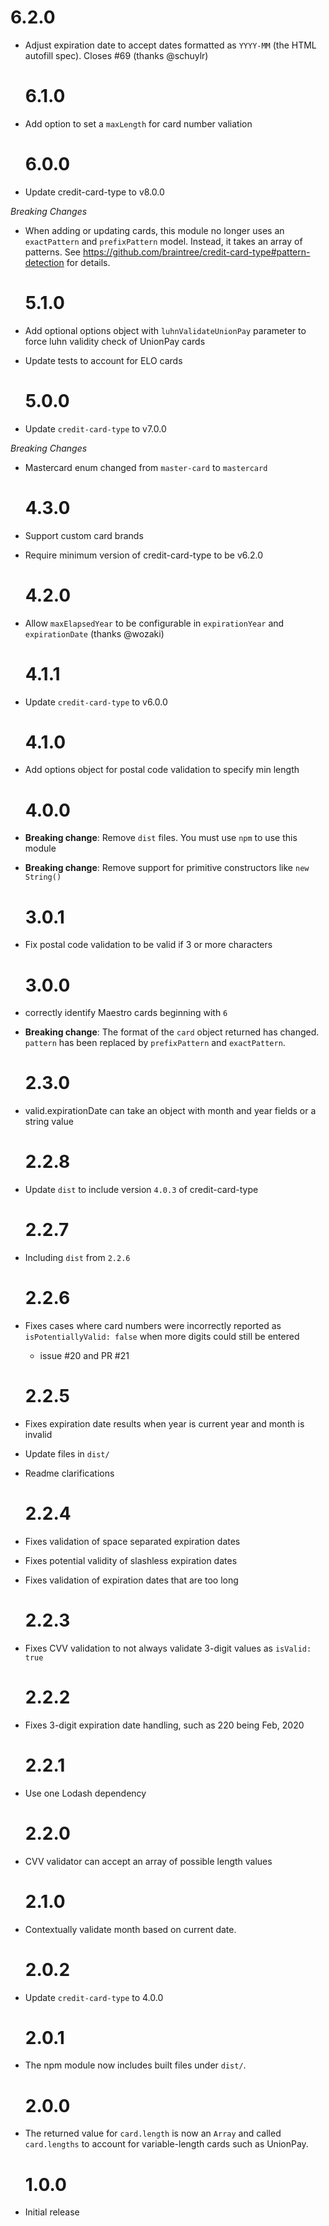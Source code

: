 # 6.2.0

- Adjust expiration date to accept dates formatted as `YYYY-MM` (the HTML autofill spec). Closes #69 (thanks @schuylr)

  # 6.1.0

- Add option to set a `maxLength` for card number valiation

  # 6.0.0

- Update credit-card-type to v8.0.0

_Breaking Changes_

- When adding or updating cards, this module no longer uses an `exactPattern` and `prefixPattern` model. Instead, it takes an array of patterns. See https://github.com/braintree/credit-card-type#pattern-detection for details.

  # 5.1.0

- Add optional options object with `luhnValidateUnionPay` parameter to force luhn validity check of UnionPay cards
- Update tests to account for ELO cards

  # 5.0.0

- Update `credit-card-type` to v7.0.0

_Breaking Changes_

- Mastercard enum changed from `master-card` to `mastercard`

  # 4.3.0

- Support custom card brands
- Require minimum version of credit-card-type to be v6.2.0

  # 4.2.0

- Allow `maxElapsedYear` to be configurable in `expirationYear` and `expirationDate` (thanks @wozaki)

  # 4.1.1

- Update `credit-card-type` to v6.0.0

  # 4.1.0

- Add options object for postal code validation to specify min length

  # 4.0.0

- **Breaking change**: Remove `dist` files. You must use `npm` to use this module
- **Breaking change**: Remove support for primitive constructors like `new String()`

  # 3.0.1

- Fix postal code validation to be valid if 3 or more characters

  # 3.0.0

- correctly identify Maestro cards beginning with `6`
- **Breaking change**: The format of the `card` object returned has changed. `pattern` has been replaced by `prefixPattern` and `exactPattern`.

  # 2.3.0

- valid.expirationDate can take an object with month and year fields or a string value

  # 2.2.8

- Update `dist` to include version `4.0.3` of credit-card-type

  # 2.2.7

- Including `dist` from `2.2.6`

  # 2.2.6

- Fixes cases where card numbers were incorrectly reported as `isPotentiallyValid: false` when more digits could still be entered

  - issue #20 and PR #21

  # 2.2.5

- Fixes expiration date results when year is current year and month is invalid
- Update files in `dist/`
- Readme clarifications

  # 2.2.4

- Fixes validation of space separated expiration dates
- Fixes potential validity of slashless expiration dates
- Fixes validation of expiration dates that are too long

  # 2.2.3

- Fixes CVV validation to not always validate 3-digit values as `isValid: true`

  # 2.2.2

- Fixes 3-digit expiration date handling, such as 220 being Feb, 2020

  # 2.2.1

- Use one Lodash dependency

  # 2.2.0

- CVV validator can accept an array of possible length values

  # 2.1.0

- Contextually validate month based on current date.

  # 2.0.2

- Update `credit-card-type` to 4.0.0

  # 2.0.1

- The npm module now includes built files under `dist/`.

  # 2.0.0

- The returned value for `card.length` is now an `Array` and called `card.lengths` to account for variable-length cards such as UnionPay.

  # 1.0.0

- Initial release
